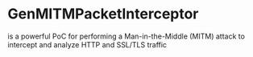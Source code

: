 # GenMITMPacketInterceptor
is a powerful PoC for performing a Man-in-the-Middle (MITM) attack to intercept and analyze HTTP and SSL/TLS traffic
